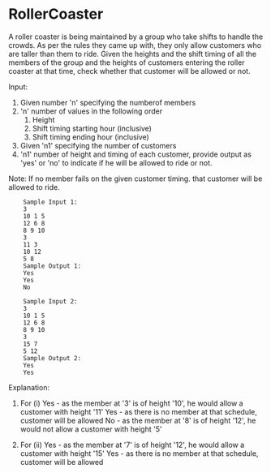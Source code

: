 # RollerCoaster
A roller coaster is being maintained by a group who take shifts to handle the crowds. As per the rules they came up with, they only allow customers who are taller than them to ride. Given the heights and the shift timing of all the members of the group and the heights of customers entering the roller coaster at that time, check whether that customer will be allowed or not.

Input:
1. Given number 'n' specifying the numberof members
2. 'n' number of values in the following order
	1. Height
	2. Shift timing starting hour (inclusive)
	3. Shift timing ending hour (inclusive)
3. Given 'n1' specifying the number of customers
4. 'n1' number of height and timing of each customer, provide output as 'yes' or 'no' to indicate if he will be allowed to ride or not.

Note: If no member fails on the given customer timing. that customer will be allowed to ride.

		Sample Input 1:
		3
		10 1 5
		12 6 8
		8 9 10
		3
		11 3
		10 12
		5 8
		Sample Output 1:
		Yes
		Yes
		No

		Sample Input 2:
		3
		10 1 5
		12 6 8
		8 9 10
		3
		15 7
		5 12
		Sample Output 2:
		Yes
		Yes

Explanation:
1. For (i)
	Yes - as the member at '3' is of height '10', he would allow a customer with height '11'
	Yes - as there is no member at that schedule, customer will be allowed
	No - as the member at '8' is of height '12', he would not allow a customer with height '5'

2. For (ii)
	Yes - as the member at '7' is of height '12', he would allow a customer with height '15'
	Yes - as there is no member at that schedule, customer will be allowed
